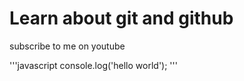 # Learn about git and github

subscribe to me on youtube

'''javascript
console.log('hello world');
'''